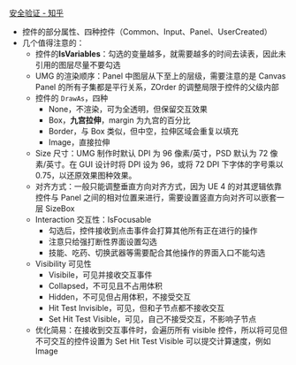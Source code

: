 
[安全验证 - 知乎](https://zhuanlan.zhihu.com/p/117582084)
- 控件的部分属性、四种控件（Common、Input、Panel、UserCreated）
- 几个值得注意的：
	- 控件的**IsVariables**：勾选的变量越多，就需要越多的时间去读表，因此未引用的图层尽量不要勾选
	- UMG 的渲染顺序：Panel 中图层从下至上的层级，需要注意的是 Canvas Panel 的所有子集都是平行关系，ZOrder 的调整局限于控件的父级内部
	- 控件的 `DrawAs`，四种
		- None，不渲染，可为全透明，但保留交互效果
		- Box，**九宫拉伸**，margin 为九宫的百分比
		- Border，与 Box 类似，但中空，拉伸区域会重复以填充
		- Image，直接拉伸
	- Size 尺寸：UMG 制作时默认 DPI 为 96 像素/英寸，PSD 默认为 72 像素/英寸。在 GUI 设计时将 DPI 设为 96，或将 72 DPI 下字体的字号乘以 0.75，以还原效果图种效果。
	- 对齐方式：一般只能调整垂直方向对齐方式，因为 UE 4 的对其逻辑依靠控件与 Panel 之间的相对位置来进行，需要设置竖直方向对齐可以嵌套一层 SizeBox
	- Interaction 交互性：IsFocusable
		- 勾选后，控件接收到点击事件会打算其他所有正在进行的操作
		- 注意只给强打断性界面设置勾选
		- 技能、吃药、切换武器等需要配合其他操作的界面入口不能勾选
	- Visibility 可见性
		- Visibile，可见并接收交互事件
		- Collapsed，不可见且不占用体积
		- Hidden，不可见但占用体积，不接受交互
		- Hit Test Invisible，可见，但和子节点都不接收交互
		- Set Hit Test Visible，可见，自己不接受交互，不影响子节点
	- 优化简易：在接收到交互事件时，会遍历所有 visible 控件，所以将可见但不可交互的控件设置为 Set Hit Test Visible 可以提交计算速度，例如 Image
			


